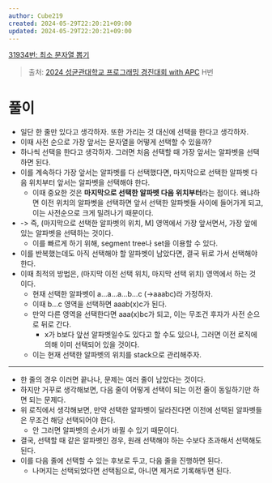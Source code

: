 ```yaml
---
author: Cube219
created: 2024-05-29T22:20:21+09:00
updated: 2024-05-29T22:20:21+09:00
---
```


[31934번: 최소 문자열 뽑기](https://www.acmicpc.net/problem/31934)

> 출처: [2024 성균관대학교 프로그래밍 경진대회 with APC](https://www.acmicpc.net/category/detail/4224) H번

# 풀이

* 일단 한 줄만 있다고 생각하자. 또한 가리는 것 대신에 선택을 한다고 생각하자.
* 이때 사전 순으로 가장 앞서는 문자열을 어떻게 선택할 수 있을까?
* 하나씩 선택을 한다고 생각하자. 그러면 처음 선택할 때 가장 앞서는 알파벳을 선택하면 된다.
* 이를 계속하다 가장 앞서는 알파벳를 다 선택했다면, 마지막으로 선택한 알파벳 다음 위치부터 앞서는 알파벳을 선택해야 한다.
    * 이때 중요한 것은 **마지막으로 선택한 알파벳 다음 위치부터**라는 점이다. 왜냐하면 이전 위치의 알파벳을 선택하면 앞서 선택한 알파벳들 사이에 들어가게 되고, 이는 사전순으로 크게 밀려나기 때문이다.
* -> 즉, (마지막으로 선택한 알파벳의 위치, M] 영역에서 가장 앞서면서, 가장 앞에 있는 알파벳을 선택하는 것이다.
    * 이를 빠르게 하기 위해, segment tree나 set을 이용할 수 있다.
* 이를 반복했는데도 아직 선택해야 할 알파벳이 남았다면, 결국 뒤로 가서 선택해야 한다.
* 이때 최적의 방법은, (마지막 이전 선택 위치, 마지막 선택 위치) 영역에서 하는 것 이다.
    * 현재 선택한 알파벳이 a...a...a...b...c (->aaabc)라 가정하자.
    * 이때 b...c 영역을 선택하면 aaab(x)c가 된다.
    * 만약 다른 영역을 선택한다면 aaa(x)bc가 되고, 이는 무조건 후자가 사전 순으로 뒤로 간다.
        * x가 b보다 앞선 알파벳일수도 있다고 할 수도 있으나, 그러면 이전 로직에 의해 이미 선택되어 있을 것이다.
    * 이는 현재 선택한 알파벳의 위치를 stack으로 관리해주자.
---
* 한 줄의 경우 이러면 끝나나, 문제는 여러 줄이 남았다는 것이다.
* 하지만 거꾸로 생각해보면, 다음 줄이 어떻게 선택이 되는 이전 줄이 동일하기만 하면 되는 문제다.
* 위 로직에서 생각해보면, 만약 선택한 알파벳이 달라진다면 이전에 선택된 알파벳들은 무조건 해당 선택되어야 한다.
    * 안 그러면 알파벳의 순서가 바뀔 수 있기 때문이다.
* 결국, 선택할 때 같은 알파벳인 경우, 원래 선택해야 하는 수보다 초과해서 선택해도 된다.
* 이를 다음 줄에 선택할 수 있는 후보로 두고, 다음 줄을 진행하면 된다.
    * 나머지는 선택되었다면 선택됨으로, 아니면 제거로 기록해두면 된다.
